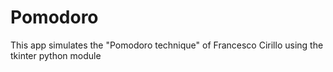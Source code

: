 # Pomodoro
This app simulates the "Pomodoro technique" of Francesco Cirillo using the tkinter python module
